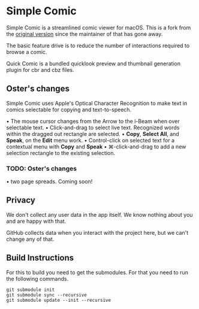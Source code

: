 # Simple Comic
Simple Comic is a streamlined comic viewer for macOS. This is a fork from the [original version](https://github.com/arauchfuss/Simple-Comic) since the maintainer of that has gone away.

The basic feature drive is to reduce the number of interactions required to browse a comic.

Quick Comic is a bundled quicklook preview and thumbnail generation plugin for cbr and cbz files.

## Oster's changes

Simple Comic uses Apple's Optical Character Recognition to make text in comics selectable for
copying and text-to-speech.

• The mouse cursor changes from the Arrow to the i-Beam when over selectable text.
• Click-and-drag to select live text. Recognized words within the dragged out rectangle are selected.
• **Copy**, **Select All**, and **Speak**, on the **Edit** menu work.
• Control-click on selected text for a contextual menu with **Copy** and **Speak**
• ⌘-click-and-drag to add a new selection rectangle to the existing selection.

### TODO: Oster's changes

• two page spreads. Coming soon!

## Privacy

We don't collect any user data in the app itself. We know nothing about you and are happy with that.

GitHub collects data when you interact with the project here, but we can't change any of that.

## Build Instructions

For this to build you need to get the submodules. For that you need to run the following commands.

```
git submodule init
git submodule sync --recursive
git submodule update --init --recursive
```
